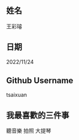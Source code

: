 姓名
----
王彩璿


日期
----
2022/11/24

Github Username
---------------
tsaixuan


我最喜歡的三件事
---------------
聽音樂 拍照 大提琴
